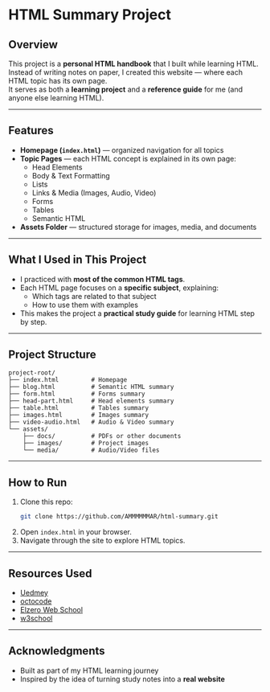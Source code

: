 # HTML Summary Project

## Overview

This project is a **personal HTML handbook** that I built while learning HTML.  
Instead of writing notes on paper, I created this website — where each HTML topic has its own page.  
It serves as both a **learning project** and a **reference guide** for me (and anyone else learning HTML).

---

## Features

- **Homepage (`index.html`)** — organized navigation for all topics
- **Topic Pages** — each HTML concept is explained in its own page:
  - Head Elements
  - Body & Text Formatting
  - Lists
  - Links & Media (Images, Audio, Video)
  - Forms
  - Tables
  - Semantic HTML
- **Assets Folder** — structured storage for images, media, and documents

---

## What I Used in This Project

- I practiced with **most of the common HTML tags**.
- Each HTML page focuses on a **specific subject**, explaining:
  - Which tags are related to that subject
  - How to use them with examples
- This makes the project a **practical study guide** for learning HTML step by step.

---

## Project Structure

```
project-root/
├── index.html         # Homepage
├── blog.html          # Semantic HTML summary
├── form.html          # Forms summary
├── head-part.html     # Head elements summary
├── table.html         # Tables summary
├── images.html        # Images summary
├── video-audio.html   # Audio & Video summary
└── assets/
    ├── docs/          # PDFs or other documents
    ├── images/        # Project images
    └── media/         # Audio/Video files
```

---

## How to Run

1. Clone this repo:
   ```bash
   git clone https://github.com/AMMMMMMAR/html-summary.git
   ```
2. Open `index.html` in your browser.
3. Navigate through the site to explore HTML topics.

---

## Resources Used

- [Uedmey](https://www.udemy.com/share/1013gG3@tkEPwAGY0J19IIK7hMhs5lwn4f0XUTSex25XkbalW-6slXQiANFf_jXrDLPEFV0afw==/)
- [octocode](https://youtu.be/cSpndmwWmss?si=JIsCgGjsdJFVf96r)
- [Elzero Web School](https://youtu.be/qfPUMV9J5yw?si=SwQOHnWyyuQUr5bU)
- [w3school](https://www.w3schools.com/html/)

---

## Acknowledgments

- Built as part of my HTML learning journey
- Inspired by the idea of turning study notes into a **real website**
